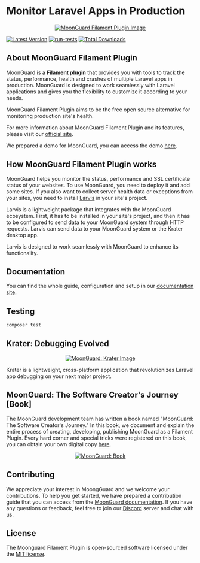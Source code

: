 # Monitor Laravel Apps in Production

<p align="center"><a href="https://moonguard.dev/filament-plugin" target="_blank"><img src="https://github.com/taecontrol/moonguard/assets/61505019/e66303aa-092b-4ca0-a7d7-cc573fe7fb55?raw=true" class="filament-hidden" alt="MoonGuard Filament Plugin Image"></a></p>

[![Latest Version](https://img.shields.io/github/release/taecontrol/moonguard.svg?style=flat-square)](https://github.com/taecontrol/moonguard/releases)
[![run-tests](https://github.com/taecontrol/moonguard/actions/workflows/run-tests.yml/badge.svg)](https://github.com/taecontrol/moonguard/actions/workflows/run-tests.yml)
[![Total Downloads](https://img.shields.io/packagist/dt/taecontrol/moonguard.svg?style=flat-square)](https://packagist.org/packages/taecontrol/moonguard)

## About MoonGuard Filament Plugin

MoonGuard is a **Filament plugin** that provides you with tools to track the status, performance, health and crashes of multiple Laravel apps in production. MoonGuard is designed to work seamlessly with Laravel applications and gives you the flexibility to customize it according to your needs.

MoonGuard Filament Plugin aims to be the free open source alternative for monitoring production site's health.

For more information about MoonGuard Filament Plugin and its features, please visit our [official site](https://moonguard.dev/filament-plugin).

We prepared a demo for MoonGuard, you can access the demo [here](https://moonguard.dev/demo).

## How MoonGuard Filament Plugin works

MoonGuard helps you monitor the status, performance and SSL certificate status of your websites. To use MoonGuard, you need to deploy it and add some sites. If you also want to collect server health data or exceptions from your sites, you need to install [Larvis](https://github.com/taecontrol/larvis) in your site's project.

Larvis is a lightweight package that integrates with the MoonGuard ecosystem. First, it has to be installed in your site's project, and then it has to be configured to send data to your MoonGuard system through HTTP requests. Larvis can send data to your MoonGuard system or the Krater desktop app. 

Larvis is designed to work seamlessly with MoonGuard to enhance its functionality.

## Documentation

You can find the whole guide, configuration and setup in our [documentation site](https://docs.moonguard.dev).

## Testing

```bash
composer test
```

## Krater: Debugging Evolved

<p align="center"><a href="https://moonguard.dev/krater" target="_blank"><img src="https://github.com/taecontrol/moonguard/assets/61505019/63c0ca3d-6a91-4c50-a399-a804cdaf71f0" alt="MoonGuard: Krater Image"></a></p>

Krater is a lightweight, cross-platform application that revolutionizes Laravel app debugging on your next major project. 

## MoonGuard: The Software Creator's Journey [Book]

The MoonGuard development team has written a book named "MoonGuard: The Software Creator's Journey." In this book, we document and explain the entire process of creating, developing, publishing MoonGuard as a Filament Plugin. Every hard corner and special tricks were registered on this book, you can obtain your own digital copy [here](https://moonguard.dev/book). 

<p align="center"><a href="https://moonguard.dev/book" target="_blank"><img src="https://github.com/taecontrol/moonguard/assets/61505019/ecae1c7a-9602-4c43-8ee0-ac684bd636b1" alt="MoonGuard: Book"></a></p>

## Contributing

We appreciate your interest in MoongGuard and we welcome your contributions. To help you get started, we have prepared a contribution guide that you can access from the [MoonGuard documentation](https://docs.moonguard.dev/contributions). If you have any questions or feedback, feel free to join our [Discord](https://discord.com/invite/vCCy4aJxnY) server and chat with us.

## License

The Moonguard Filament Plugin is open-sourced software licensed under the [MIT license](https://opensource.org/licenses/MIT).
